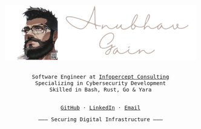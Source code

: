 <p align="center"><img src="assets/anubhavgain.png" /></p>

<p align="center">
   <samp><br>
   Software Engineer at <a href="https://www.infopercept.com">Infopercept Consulting</a><br>
   Specializing in Cybersecurity Development<br>
   Skilled in Bash, Rust, Go & Yara<br>
   <br>
   </samp>
</p>

<p align="center">
   <samp>
   <a href="https://github.com/mranv">GitHub</a>
   ·
   <a href="https://www.linkedin.com/in/anubhavgain/">LinkedIn</a>
   ·
   <a href="mailto:iamanubhavgain@gmail.com">Email</a>
   </samp>
</p>

<p align="center">
   <samp>——— Securing Digital Infrastructure ———</samp>
</p>
